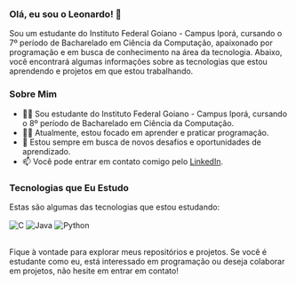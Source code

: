 ### Olá, eu sou o Leonardo! 👋

Sou um estudante do Instituto Federal Goiano - Campus Iporá, cursando o 7º período de Bacharelado em Ciência da Computação, apaixonado por programação e em busca de conhecimento na área da tecnologia. Abaixo, você encontrará algumas informações sobre as tecnologias que estou aprendendo e projetos em que estou trabalhando.

### Sobre Mim

- 👨‍🎓 Sou estudante do Instituto Federal Goiano - Campus Iporá, cursando o 8º período de Bacharelado em Ciência da Computação.
- 👨‍💻 Atualmente, estou focado em aprender e praticar programação.
- 🌱 Estou sempre em busca de novos desafios e oportunidades de aprendizado.
- 📫 Você pode entrar em contato comigo pelo [LinkedIn](https://www.linkedin.com/in/leonardo-yago-nascimento-silva-a800071ab/).

### Tecnologias que Eu Estudo

Estas são algumas das tecnologias que estou estudando:

<div style="display: inline_block">
  <img align="center" alt="C" src="https://img.shields.io/badge/C-00599C?style=for-the-badge&logo=c&logoColor=white" />
  <img align="center" alt="Java" src="https://img.shields.io/badge/Java-ED8B00?style=for-the-badge&logo=openjdk&logoColor=white" />
  <img align="center" alt="Python" src="https://img.shields.io/badge/Python-14354C?style=for-the-badge&logo=python&logoColor=white" />
</div><br/>

Fique à vontade para explorar meus repositórios e projetos. Se você é estudante como eu, está interessado em programação ou deseja colaborar em projetos, não hesite em entrar em contato!
